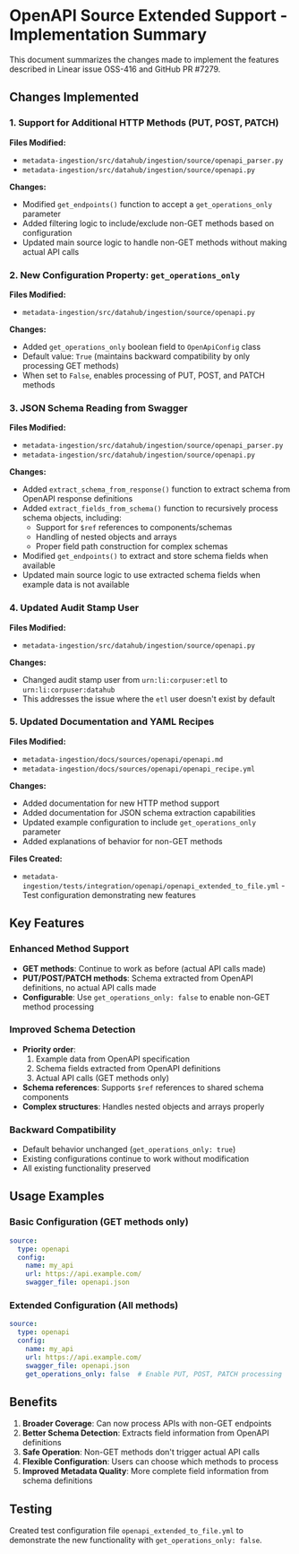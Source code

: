 # OpenAPI Source Extended Support - Implementation Summary

This document summarizes the changes made to implement the features described in Linear issue OSS-416 and GitHub PR #7279.

## Changes Implemented

### 1. Support for Additional HTTP Methods (PUT, POST, PATCH)

**Files Modified:**
- `metadata-ingestion/src/datahub/ingestion/source/openapi_parser.py`
- `metadata-ingestion/src/datahub/ingestion/source/openapi.py`

**Changes:**
- Modified `get_endpoints()` function to accept a `get_operations_only` parameter
- Added filtering logic to include/exclude non-GET methods based on configuration
- Updated main source logic to handle non-GET methods without making actual API calls

### 2. New Configuration Property: `get_operations_only`

**Files Modified:**
- `metadata-ingestion/src/datahub/ingestion/source/openapi.py`

**Changes:**
- Added `get_operations_only` boolean field to `OpenApiConfig` class
- Default value: `True` (maintains backward compatibility by only processing GET methods)
- When set to `False`, enables processing of PUT, POST, and PATCH methods

### 3. JSON Schema Reading from Swagger

**Files Modified:**
- `metadata-ingestion/src/datahub/ingestion/source/openapi_parser.py`
- `metadata-ingestion/src/datahub/ingestion/source/openapi.py`

**Changes:**
- Added `extract_schema_from_response()` function to extract schema from OpenAPI response definitions
- Added `extract_fields_from_schema()` function to recursively process schema objects, including:
  - Support for `$ref` references to components/schemas
  - Handling of nested objects and arrays
  - Proper field path construction for complex schemas
- Modified `get_endpoints()` to extract and store schema fields when available
- Updated main source logic to use extracted schema fields when example data is not available

### 4. Updated Audit Stamp User

**Files Modified:**
- `metadata-ingestion/src/datahub/ingestion/source/openapi.py`

**Changes:**
- Changed audit stamp user from `urn:li:corpuser:etl` to `urn:li:corpuser:datahub`
- This addresses the issue where the `etl` user doesn't exist by default

### 5. Updated Documentation and YAML Recipes

**Files Modified:**
- `metadata-ingestion/docs/sources/openapi/openapi.md`
- `metadata-ingestion/docs/sources/openapi/openapi_recipe.yml`

**Changes:**
- Added documentation for new HTTP method support
- Added documentation for JSON schema extraction capabilities
- Updated example configuration to include `get_operations_only` parameter
- Added explanations of behavior for non-GET methods

**Files Created:**
- `metadata-ingestion/tests/integration/openapi/openapi_extended_to_file.yml` - Test configuration demonstrating new features

## Key Features

### Enhanced Method Support
- **GET methods**: Continue to work as before (actual API calls made)
- **PUT/POST/PATCH methods**: Schema extracted from OpenAPI definitions, no actual API calls made
- **Configurable**: Use `get_operations_only: false` to enable non-GET method processing

### Improved Schema Detection
- **Priority order**: 
  1. Example data from OpenAPI specification
  2. Schema fields extracted from OpenAPI definitions
  3. Actual API calls (GET methods only)
- **Schema references**: Supports `$ref` references to shared schema components
- **Complex structures**: Handles nested objects and arrays properly

### Backward Compatibility
- Default behavior unchanged (`get_operations_only: true`)
- Existing configurations continue to work without modification
- All existing functionality preserved

## Usage Examples

### Basic Configuration (GET methods only)
```yaml
source:
  type: openapi
  config:
    name: my_api
    url: https://api.example.com/
    swagger_file: openapi.json
```

### Extended Configuration (All methods)
```yaml
source:
  type: openapi
  config:
    name: my_api
    url: https://api.example.com/
    swagger_file: openapi.json
    get_operations_only: false  # Enable PUT, POST, PATCH processing
```

## Benefits

1. **Broader Coverage**: Can now process APIs with non-GET endpoints
2. **Better Schema Detection**: Extracts field information from OpenAPI definitions
3. **Safe Operation**: Non-GET methods don't trigger actual API calls
4. **Flexible Configuration**: Users can choose which methods to process
5. **Improved Metadata Quality**: More complete field information from schema definitions

## Testing

Created test configuration file `openapi_extended_to_file.yml` to demonstrate the new functionality with `get_operations_only: false`.